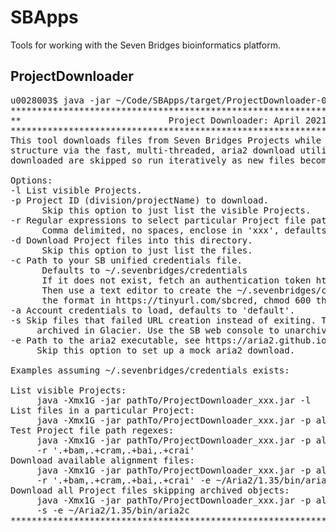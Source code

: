 # SBApps
Tools for working with the Seven Bridges bioinformatics platform.

## ProjectDownloader
<pre>
u0028003$ java -jar ~/Code/SBApps/target/ProjectDownloader-0.3.jar 
**************************************************************************************
**                            Project Downloader: April 2021                        **
**************************************************************************************
This tool downloads files from Seven Bridges Projects while maintaining their folder
structure via the fast, multi-threaded, aria2 download utility. Files already
downloaded are skipped so run iteratively as new files become available.

Options:
-l List visible Projects.
-p Project ID (division/projectName) to download.
      Skip this option to just list the visible Projects.
-r Regular expressions to select particular Project file paths to download.
      Comma delimited, no spaces, enclose in 'xxx', defaults to all.
-d Download Project files into this directory.
      Skip this option to just list the files.
-c Path to your SB unified credentials file.
      Defaults to ~/.sevenbridges/credentials
      If it does not exist, fetch an authentication token https://tinyurl.com/sbtoken
      Then use a text editor to create the ~/.sevenbridges/credentials file following
      the format in https://tinyurl.com/sbcred, chmod 600 the file, and keep it safe.
-a Account credentials to load, defaults to 'default'.
-s Skip files that failed URL creation instead of exiting. These are typically 
     archived in Glacier. Use the SB web console to unarchive them, then rerun.
-e Path to the aria2 executable, see https://aria2.github.io to download and install.
     Skip this option to set up a mock aria2 download.

Examples assuming ~/.sevenbridges/credentials exists: 

List visible Projects:
     java -Xmx1G -jar pathTo/ProjectDownloader_xxx.jar -l
List files in a particular Project:
     java -Xmx1G -jar pathTo/ProjectDownloader_xxx.jar -p alana-welm/pdx
Test Project file path regexes:
     java -Xmx1G -jar pathTo/ProjectDownloader_xxx.jar -p alana-welm/pdx
     -r '.+bam,.+cram,.+bai,.+crai'
Download available alignment files:
     java -Xmx1G -jar pathTo/ProjectDownloader_xxx.jar -p alana-welm/pdx -d ~/PdxProj
     -r '.+bam,.+cram,.+bai,.+crai' -e ~/Aria2/1.35/bin/aria2c
Download all Project files skipping archived objects:
     java -Xmx1G -jar pathTo/ProjectDownloader_xxx.jar -p alana-welm/pdx -d ~/PdxProj
     -s -e ~/Aria2/1.35/bin/aria2c
**************************************************************************************
</pre>
